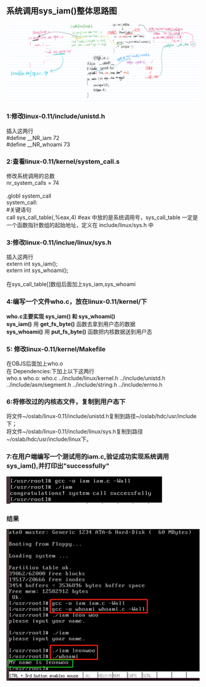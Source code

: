 ## 系统调用sys_iam()整体思路图
![](pic/sys_iam().png)

### 1:修改linux-0.11/include/unistd.h
插入这两行</br>
#define __NR_iam        72</br>
#define __NR_whoami   	73</br>
### 2:查看linux-0.11/kernel/system_call.s

修改系统调用的总数</br>
nr_system_calls = 74</br>
</br>
.globl system_call</br>
system_call:</br>
 #关键语句</br>
call sys_call_table(,%eax,4)   #eax 中放的是系统调用号，sys_call_table 一定是一个函数指针数组的起始地址，定义在 include/linux/sys.h 中</br>
### 3:修改linux-0.11/inclue/linux/sys.h
插入这两行</br>
extern int sys_iam();     </br> 
extern int sys_whoami(); </br>
</br>
在sys_call_table[]数组后面加上sys_iam,sys_whoami  </br>

### 4:编写一个文件who.c，放在linux-0.11/kernel/下
**who.c主要实现 sys_iam() 和 sys_whoami()** </br>
**sys_iam()** 用 **get_fs_byte()** 函数去拿到用户态的数据</br>
**sys_whoami()** 用 **put_fs_byte()** 函数把内核数据送到用户态</br>

### 5: 修改linux-0.11/kernel/Makefile
在OBJS后面加上who.o </br>
在 Dependencies:下加上以下这两行</br>
who.s who.o: who.c ../include/linux/kernel.h ../include/unistd.h
  ../include/asm/segment.h ../include/string.h ../include/errno.h
### 6:将修改过的内核态文件，复制到用户态下
将文件~/oslab/linux-0.11/include/unistd.h复制到路径~/oslab/hdc/usr/include下；</br>
将文件~/oslab/linux-0.11/include/linux/sys.h复制到路径~/oslab/hdc/usr/include/linux下。</br>
### 7:在用户端编写一个测试用的iam.c,验证成功实现系统调用sys_iam(),并打印出"successfully"
![](pic/syscall_success.png)
### 结果
![](pic/result.jpg)

